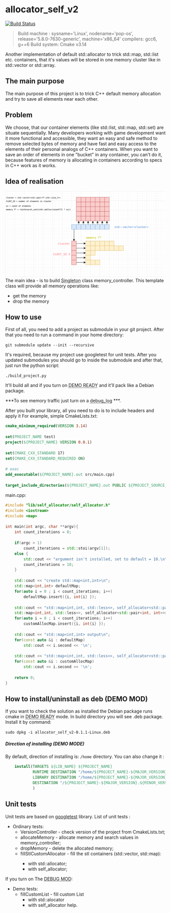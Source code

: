 # allocator_self_v2
[![Build Status](https://travis-ci.org/DimKush/allocator_self_v2.svg?branch=main)](https://travis-ci.org/github/DimKush/allocator_self_v2)

> Build machine : sysname='Linux', nodename='pop-os', release='5.8.0-7630-generic', machine='x86_64'
> compilers: gcc6, g++6
> Build system: Cmake v3.14

Another implementation of default std::allocator to trick std::map, std::list etc. containers, that it's values will be stored in one memory cluster like in std::vector or std::array.
## The main purpose
The main purpose of this project is to trick C++ default memory allocation and try to save all elements near each other.

## Problem
We choose, that our container elements (like std::list, std::map, std::set) are situate sequentially. Many developers working with game development want it more functional and accessible, they want an easy and safe method to remove selected bytes of memory and have fast and easy access to the elements of their personal analogs of C++ containers. When you want to save an order of elements in one "bucket" in any container, you can't do it, because features of memory is allocating in containers according to specs in C++ work as it works.

## Idea of realisation
![Image alt](https://github.com/DimKush/readme_stuff/blob/main/self_allocator_v2/mem_pooler.png)
The main idea - is to build <abbr title="Singleton by Scott Meyers">Singleton</abbr> class memory_controller. This template class will provide all memory operations like: 
+ get the memory
+ drop the memory

## How to use
First of all, you need to add a project as submodule in your git project. After that you need to run a command in your home directory:

`git submodule update --init --recursive`

It's required, because my project use googletest for unit tests. After you updated submodules you should go to inside the submodule and after that, just run the python script:

`./build_project.py`

It'll build all and if you turn on <abbr title="set(DEMO_READY ON) in CmakeLists.txt">DEMO READY</abbr> and it'll pack like a Debian package.

***To see memory traffic just turn on a <abbr title="set(debug_log 1) in CmakeLists.txt">debug_log</abbr> ***.

After you built your library, all you need to do is to include headers and apply it For example, simple CmakeLists.txt:

```cmake
cmake_minimum_required(VERSION 3.14)

set(PROJECT_NAME test)
project(${PROJECT_NAME} VERSION 0.0.1)

set(CMAKE_CXX_STANDARD 17)
set(CMAKE_CXX_STANDARD_REQUIRED ON)

# exec
add_executable(${PROJECT_NAME}.out src/main.cpp)

target_include_directories(${PROJECT_NAME}.out PUBLIC ${PROJECT_SOURCE_DIR}/allocator_self_v2/lib_alloc )
```
main.cpp:
```cpp
#include "lib/self_allocator/self_allocator.h"
#include <iostream>
#include <map>

int main(int argc, char **argv){
    int count_iterations = 0;

    if(argc > 1)
        count_iterations = std::stoi(argv[1]);
    else {
        std::cout << "argument isn't installed, set to default = 10.\n";
        count_iterations = 10;
    }

    std::cout << "create std::map<int,int>\n";
    std::map<int,int> defaultMap;
    for(auto i = 0 ; i < count_iterations; i++)
        defaultMap.insert({i, int{i} });

    std::cout << "std::map<int,int, std::less<>, self_allocator<std::pair<int, int>>\n";
    std::map<int,int, std::less<>, self_allocator<std::pair<int, int>>> customAllocMap;
    for(auto i = 0 ; i < count_iterations; i++)
        customAllocMap.insert({i, int{i} });

    std::cout << "std::map<int,int> output\n";
    for(const auto &i : defaultMap)
        std::cout << i.second << '\n';

    std::cout << "std::map<int,int, std::less<>, self_allocator<std::pair<int, int>> output\n";
    for(const auto &i : customAllocMap)
        std::cout << i.second << '\n';

    return 0;
}
```
## How to install/uninstall as deb (DEMO MOD)
If you want to check the solution as installed the Debian package runs cmake in  <abbr title="set(DEMO_READY ON) in CmakeLists.txt">DEMO READY</abbr> mode.
In build directory you will see .deb package. Install it by command:

`sudo dpkg -i allocator_self_v2-0.1.1-Linux.deb`

##### Direction of installing (DEMO MODE)
By default, direction of installing is: `/home` directory. You can also change it :
```cmake
    install(TARGETS ${LIB_NAME} ${PROJECT_NAME}
            RUNTIME DESTINATION "/home/${PROJECT_NAME}-${MAJOR_VERSION}.${MINOR_VERSION}.${PATCH_VERSION}"
            LIBRARY DESTINATION "/home/${PROJECT_NAME}-${MAJOR_VERSION}.${MINOR_VERSION}.${PATCH_VERSION}"
            DESTINATION "/${PROJECT_NAME}-${MAJOR_VERSION}.${MINOR_VERSION}.${PATCH_VERSION}"
            )

```

## Unit tests
Unit tests are based on [googletest](http://localhost/ "link title") library.
List of unit tests :
+ Ordinary tests:
    + VersionController - check version of the project from CmakeLists.txt;
    + allocateMemory - allocate memory and search values in memory_controller;
    + dropMemory - delete the allocated memory;
    + fillStlCustomAllocator - fill the stl containers (std::vector<int>, std::map):
        + with std::allocator;
        + with self_allocator;
		
If you turn on The <abbr title="set(DEMO_READY ON) in CmakeLists.txt">DEBUG MOD</abbr>:
+ Demo tests:
    + fillCustomList - fill custom List
		+ with std::alocator 
		+ with self_allocator help.